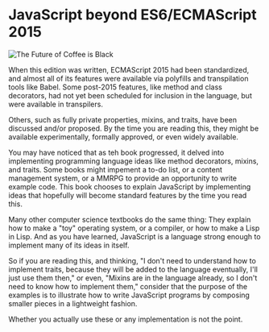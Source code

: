 # JavaScript beyond ES6/ECMAScript 2015

![The Future of Coffee is Black](images/future-of-coffee.jpg)

When this edition was written, ECMAScript 2015 had been standardized, and almost all of its features were available via polyfills and transpilation tools like Babel. Some post-2015 features, like method and class decorators, had not yet been scheduled for inclusion in the language, but were available in transpilers.

Others, such as fully private properties, mixins, and traits, have been discussed and/or proposed. By the time you are reading this, they might be available experimentally, formally approved, or even widely available.

You may have noticed that as teh book progressed, it delved into implementing programming language ideas like method decorators, mixins, and traits. Some books might impement a to-do list, or a content management system, or a MMRPG to provide an opportunity to write example code. This book chooses to explain JavaScript by implementing ideas that hopefully will become standard features by the time you read this.

Many other computer science textbooks do the same thing: They explain how to make a "toy" operating system, or a compiler, or how to make a Lisp in Lisp. And as you have learned, JavaScript is a language strong enough to implement many of its ideas in itself.

So if you are reading this, and thinking, "I don't need to understand how to implement traits, because they will be added to the language eventually, I'll just use them then," or even, "Mixins are in the language already, so I don't need to know how to implement them," consider that the purpose of the examples is to illustrate how to write JavaScript programs by composing smaller pieces in a lightweight fashion.

Whether you actually use these or any implementation is not the point.


